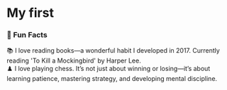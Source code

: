 # My first 
### 💬 Fun Facts

📚 I love reading books—a wonderful habit I developed in 2017. Currently reading 'To Kill a Mockingbird' by Harper Lee. </br>
♟️ I love playing chess. It’s not just about winning or losing—it’s about learning patience, mastering strategy, and developing mental discipline. </br>